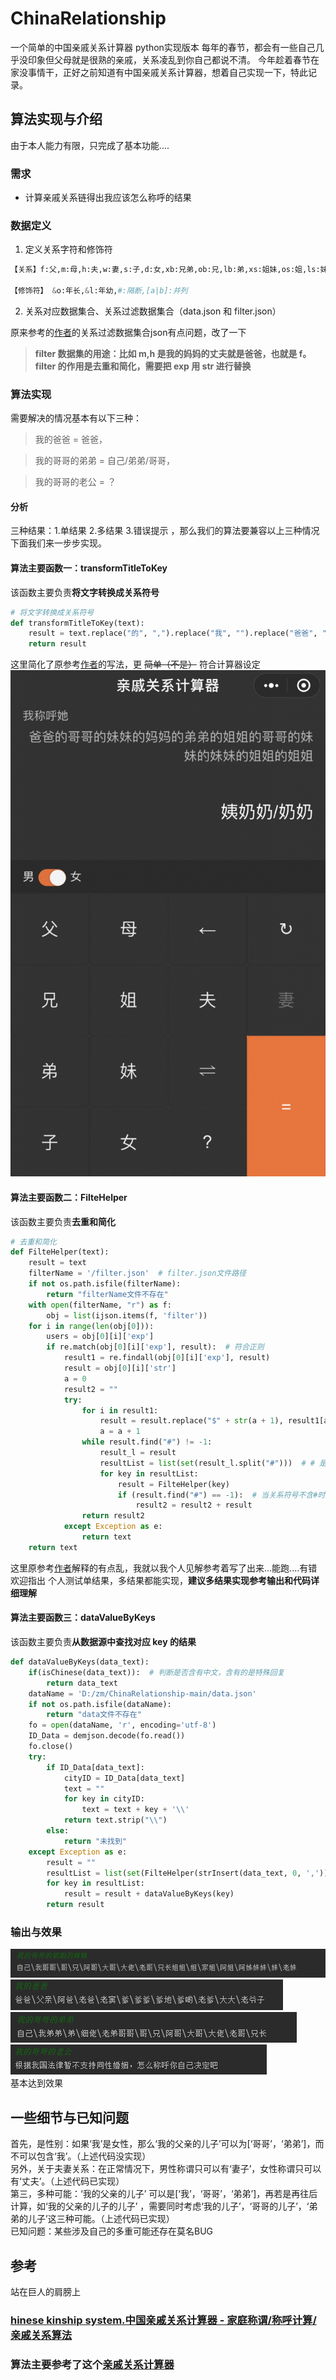 # ChinaRelationship
一个简单的中国亲戚关系计算器 python实现版本
每年的春节，都会有一些自己几乎没印象但父母就是很熟的亲戚，关系凌乱到你自己都说不清。
今年趁着春节在家没事情干，正好之前知道有中国亲戚关系计算器，想着自己实现一下，特此记录。
## 算法实现与介绍
由于本人能力有限，只完成了基本功能....
### 需求
* 计算亲戚关系链得出我应该怎么称呼的结果
### 数据定义
    
1. 定义关系字符和修饰符
```python
【关系】f:父,m:母,h:夫,w:妻,s:子,d:女,xb:兄弟,ob:兄,lb:弟,xs:姐妹,os:姐,ls:妹

【修饰符】 &o:年长,&l:年幼,#:隔断,[a|b]:并列
```
2. 关系对应数据集合、关系过滤数据集合（data.json 和 filter.json）

原来参考的[作者](https://github.com/joywt/relationship)的关系过滤数据集合json有点问题，改了一下

 >**filter 数据集的用途：比如 m,h 是我的妈妈的丈夫就是爸爸，也就是 f。 filter 的作用是去重和简化，需要把 exp 用 str 进行替换**
 
### 算法实现
需要解决的情况基本有以下三种：
>我的爸爸 = 爸爸，

>我的哥哥的弟弟 = 自己/弟弟/哥哥，

>我的哥哥的老公 = ？

#### 分析
三种结果：1.单结果 2.多结果 3.错误提示 ，那么我们的算法要兼容以上三种情况
下面我们来一步步实现。

#### 算法主要函数一：transformTitleToKey
该函数主要负责**将文字转换成关系符号**
```python
# 将文字转换成关系符号
def transformTitleToKey(text):
    result = text.replace("的", ",").replace("我", "").replace("爸爸", "f").replace("父亲", "f").replace("妈妈","m").replace("母亲", "m").replace("爷爷","f,f").replace("奶奶", "f,m").replace("外公", "m,f").replace("姥爷", "m,f").replace("外婆", "m,m").replace("姥姥", "m,m").replace("老公","h").replace("丈夫", "h").replace("老婆", "w").replace("妻子", "h").replace("儿子", "s").replace("女儿", "d").replace("兄弟", "xd").replace("哥哥", "ob").replace("弟弟","lb").replace("姐妹","xs").replace("姐姐", "os").replace("妹妹", "ls").strip(",")
    return result
```
这里简化了原参考[作者](https://github.com/joywt/relationship)的写法，更 ~~简单（不是）~~ 符合计算器设定
![计算器](https://github.com/aoguai/ChinaRelationship/blob/main/images/relationship_0.png)
#### 算法主要函数二：FilteHelper
该函数主要负责**去重和简化**
```python
# 去重和简化
def FilteHelper(text):
    result = text
    filterName = '/filter.json'  # filter.json文件路径
    if not os.path.isfile(filterName):
        return "filterName文件不存在"
    with open(filterName, "r") as f:
        obj = list(ijson.items(f, 'filter'))
    for i in range(len(obj[0])):
        users = obj[0][i]['exp']
        if re.match(obj[0][i]['exp'], result):  # 符合正则
            result1 = re.findall(obj[0][i]['exp'], result)
            result = obj[0][i]['str']
            a = 0
            result2 = ""
            try:
                for i in result1:
                    result = result.replace("$" + str(a + 1), result1[a])
                    a = a + 1
                while result.find("#") != -1:
                    result_l = result
                    resultList = list(set(result_l.split("#")))  # # 是隔断符，所以分割文本
                    for key in resultList:
                        result = FilteHelper(key)
                        if (result.find("#") == -1):  # 当关系符号不含#时加入最终结果中
                            result2 = result2 + result
                return result2
            except Exception as e:
                return text
    return text
```
这里原参考[作者](https://github.com/joywt/relationship)解释的有点乱，我就以我个人见解参考着写了出来...能跑....有错欢迎指出
个人测试单结果，多结果都能实现，**建议多结果实现参考输出和代码详细理解**
#### 算法主要函数三：dataValueByKeys
该函数主要负责**从数据源中查找对应 key 的结果**
```python
def dataValueByKeys(data_text):
    if(isChinese(data_text)):  # 判断是否含有中文，含有的是特殊回复
        return data_text
    dataName = 'D:/zm/ChinaRelationship-main/data.json'
    if not os.path.isfile(dataName):
        return "data文件不存在"
    fo = open(dataName, 'r', encoding='utf-8')
    ID_Data = demjson.decode(fo.read())
    fo.close()
    try:
        if ID_Data[data_text]:
            cityID = ID_Data[data_text]
            text = ""
            for key in cityID:
                text = text + key + '\\'
            return text.strip("\\")
        else:
            return "未找到"
    except Exception as e:
        result = ""
        resultList = list(set(FilteHelper(strInsert(data_text, 0, ',')).split(",")))
        for key in resultList:
            result = result + dataValueByKeys(key)
        return result
```

### 输出与效果
![relationship_1](https://github.com/aoguai/ChinaRelationship/blob/main/images/relationship_1.png)
![relationship_2](https://github.com/aoguai/ChinaRelationship/blob/main/images/relationship_2.png)
![relationship_3](https://github.com/aoguai/ChinaRelationship/blob/main/images/relationship_3.png)
![relationship_4](https://github.com/aoguai/ChinaRelationship/blob/main/images/relationship_4.png)
 <br>基本达到效果
 
## 一些细节与已知问题
 首先，是性别：如果‘我’是女性，那么‘我的父亲的儿子’可以为[‘哥哥’，‘弟弟’]，而不可以包含‘我’。（上述代码没实现）<br>
另外，关于夫妻关系：在正常情况下，男性称谓只可以有‘妻子’，女性称谓只可以有‘丈夫’。（上述代码已实现）<br>
第三，多种可能：‘我的父亲的儿子’ 可以是[‘我’，‘哥哥’，‘弟弟’]，再若是再往后计算，如‘我的父亲的儿子的儿子’ ，需要同时考虑‘我的儿子’，‘哥哥的儿子’，‘弟弟的儿子’这三种可能。（上述代码已实现）<br>
已知问题：某些涉及自己的多重可能还存在莫名BUG

## 参考
站在巨人的肩膀上
### [hinese kinship system.中国亲戚关系计算器 - 家庭称谓/称呼计算/亲戚关系算法](https://github.com/mumuy/relationship)
### 算法主要参考了这个[亲戚关系计算器](https://github.com/joywt/relationship)
